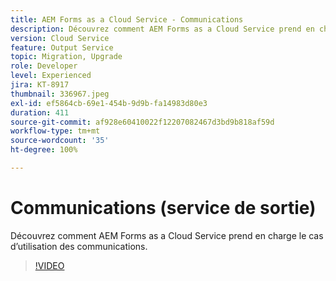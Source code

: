 ```yaml
---
title: AEM Forms as a Cloud Service - Communications
description: Découvrez comment AEM Forms as a Cloud Service prend en charge le cas d’utilisation des communications.
version: Cloud Service
feature: Output Service
topic: Migration, Upgrade
role: Developer
level: Experienced
jira: KT-8917
thumbnail: 336967.jpeg
exl-id: ef5864cb-69e1-454b-9d9b-fa14983d80e3
duration: 411
source-git-commit: af928e60410022f12207082467d3bd9b818af59d
workflow-type: tm+mt
source-wordcount: '35'
ht-degree: 100%

---
```


# Communications (service de sortie)

Découvrez comment AEM Forms as a Cloud Service prend en charge le cas d’utilisation des communications.

>[!VIDEO](https://video.tv.adobe.com/v/336967?quality=12&learn=on)
